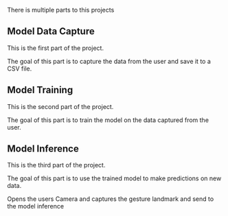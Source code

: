 There is multiple parts to this projects

## Model Data Capture

This is the first part of the project.

The goal of this part is to capture the data from the user and save it to a CSV file.

## Model Training

This is the second part of the project.

The goal of this part is to train the model on the data captured from the user.

## Model Inference

This is the third part of the project.

The goal of this part is to use the trained model to make predictions on new data.

Opens the users Camera and captures the gesture landmark and send to the model inference